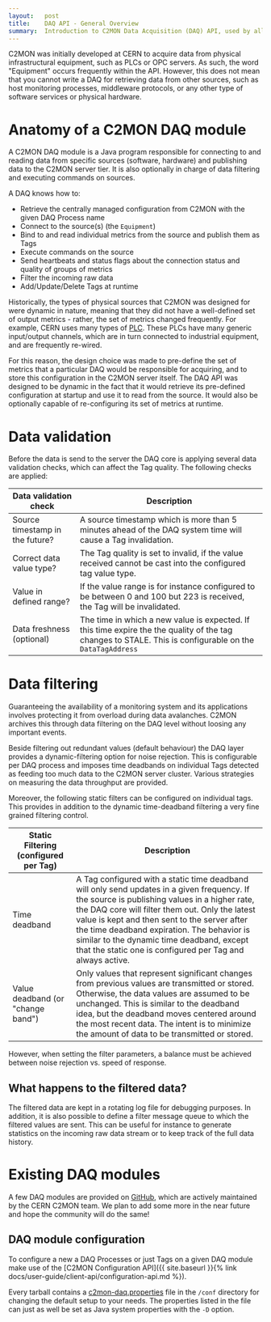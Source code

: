 ```yaml
---
layout:   post
title:    DAQ API - General Overview
summary:  Introduction to C2MON Data Acquisition (DAQ) API, used by all existing DAQ modules for the server communication.
---
```



C2MON was initially developed at CERN to acquire data from physical infrastructural equipment, such as PLCs or OPC servers.
As such, the word "Equipment" occurs frequently within the API.
However, this does not mean that you cannot write a DAQ for retrieving data from other sources, such as host monitoring processes, middleware protocols, or any other type of software services or physical hardware.

# Anatomy of a C2MON DAQ module

A C2MON DAQ module is a Java program responsible for connecting to and reading data from specific sources (software, hardware) and publishing data to the
C2MON server tier. It is also optionally in charge of data filtering and executing commands on sources.

A DAQ knows how to:

- Retrieve the centrally managed configuration from C2MON with the given DAQ Process name
- Connect to the source(s) (the `Equipment`)
- Bind to and read individual metrics from the source and publish them as Tags
- Execute commands on the source
- Send heartbeats and status flags about the connection status and quality of groups of metrics
- Filter the incoming raw data
- Add/Update/Delete Tags at runtime

Historically, the types of physical sources that C2MON was designed for were dynamic in nature, meaning that they did not have a well-defined set of output
metrics - rather, the set of metrics changed frequently. For example, CERN uses many types of [PLC](https://en.wikipedia.org/wiki/Programmable_logic_controller).
These PLCs have many generic input/output channels, which are in turn connected to industrial equipment, and are frequently re-wired.

For this reason, the design choice was made to pre-define the set of metrics that a particular DAQ would be responsible for acquiring, and to store this
configuration in the C2MON server itself. The DAQ API was designed to be dynamic in the fact that it would retrieve its pre-defined configuration at
startup and use it to read from the source. It would also be optionally capable of re-configuring its set of metrics at runtime.

# Data validation

Before the data is send to the server the DAQ core is applying several data validation checks, which can affect the Tag quality. The following checks are applied:

| Data validation check            | Description                                                                                                             |
|----------------------------------|-------------------------------------------------------------------------------------------------------------------------|
| Source timestamp in the future?  | A source timestamp which is more than 5 minutes ahead of the DAQ system time will cause a Tag invalidation.             |
| Correct data value type?         | The Tag quality is set to invalid, if the value received cannot be cast into the configured tag value type.             |
| Value in defined range?          | If the value range is for instance configured to be between 0 and 100 but 223 is received, the Tag will be invalidated. |
| Data freshness (optional)        | The time in which a new value is expected. If this time expire the the quality of the tag changes to STALE. This is configurable on the `DataTagAddress` |


# Data filtering

Guaranteeing the availability of a monitoring system and its applications involves protecting it from overload during data avalanches. C2MON archives this through data filtering on the DAQ level without loosing any important events.

Beside filtering out redundant values (default behaviour) the DAQ layer provides a dynamic-filtering option for noise rejection. This is configurable per DAQ process and imposes time deadbands on individual Tags detected as feeding too much data to the C2MON server cluster. Various strategies on measuring the data throughput are provided.

Moreover, the following static filters can be configured on individual tags. This provides in addition to the dynamic time-deadband filtering a very fine grained filtering control.

| Static Filtering (configured per Tag) | Description |
|---------------------------------------|-------------|
| Time deadband  | A Tag configured with a static time deadband will only send updates in a given frequency. If the source is publishing values in a higher rate, the DAQ core will filter them out. Only the latest value is kept and then sent to the server after the time deadband expiration.  The behavior is similar to the dynamic time deadband, except that the static one is configured per Tag and always active. |
| Value deadband (or "change band") | Only values that represent significant changes from previous values are transmitted or stored.   Otherwise, the data values are assumed to be unchanged. This is similar to the deadband idea, but the deadband moves centered around the most recent data. The intent is to minimize the amount of data to be transmitted or stored. |

However, when setting the filter parameters, a balance must be achieved between noise rejection vs. speed of response.


## What happens to the filtered data?

The filtered data are kept in a rotating log file for debugging purposes. In addition, it is also possible to define a filter message queue to which the filtered values are sent. This can be useful for instance to generate statistics on the incoming raw data stream or to keep track of the full data history.


# Existing DAQ modules
A few DAQ modules are provided on [GitHub](https://github.com/c2mon?utf8=%E2%9C%93&q=c2mon-daq), which are actively maintained by the CERN C2MON team. We plan to add some more in the near future and hope the community will do the same!


## DAQ module configuration

To configure a new a DAQ Processes or just Tags on a given DAQ module make use of the [C2MON Configuration API]({{ site.baseurl }}{% link docs/user-guide/client-api/configuration-api.md %}).

Every tarball contains a [c2mon-daq.properties](https://github.com/c2mon/c2mon/blob/master/c2mon-daq/distribution/src/main/resources/tar/conf/c2mon-daq.properties) file in the `/conf` directory for changing the default setup to your needs. The properties listed in the file can just as well be set as Java system properties with the `-D` option.
